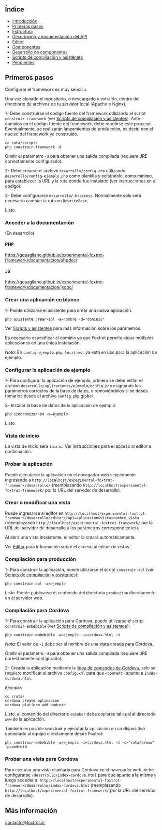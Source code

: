 ## Índice

- [Introducción](../README.md)
- [Primeros pasos](primeros-pasos.md)
- [Estructura](estructura.md)
- [Descripción y documentación del API](api.md)
- [Editor](editor.md)
- [Componentes](componentes.md)
- [Desarrollo de componentes](componentes-estructura.md)
- [Scripts de compilación y asistentes](scripts.md)
- [Pendientes](pendientes.md)

## Primeros pasos

Configurar el framework es muy sencillo.

Una vez clonado el repositorio, o descargado y extraído, dentro del directiorio de archivos de tu servidor local (Apache o Nginx),

1- Debe construirse el código fuente del framework utilizando el script `construir-framework` (ver [Scripts de compilación y asistentes](scripts.md)). Ante cambios en el código fuente del framework, debe repetirse este proceso. Eventualmente, se realizarán lanzamientos de producción, es decir, con el núcleo del framework ya construído.

	cd ruta/scripts
	php construir-framework -d

Omitir el parámetro `-d` para obtener una salida compilada (requiere JRE correctamente configurado).

2- Debe crearse el archivo `desarrollo/config.php` utilizando `desarrollo/config-ejemplo.php` como plantilla y editándolo, como mínimo, para establecer la URL y la ruta donde fue instalado  (ver instrucciones en el código).

3- Debe configurarse `desarrollo/.htaccess`. Normalmente solo será necesario cambiar la ruta en `RewriteBase`.

Listo.

### Acceder a la documentación

(En desarrollo)

#### PHP

https://gquagliano.github.io/experimental-foxtrot-framework/documentacion/phpdoc/

#### JS

https://gquagliano.github.io/experimental-foxtrot-framework/documentacion/jsdoc/

### Crear una aplicación en blanco

1- Puede utilizarse el asistente para crear una nueva aplicación.

    php asistente crear-apl -a=nombre -d="dominio"

Ver [Scripts y asistentes](scripts.md) para más información sobre los parámetros.

Es necesario especificar el dominio ya que Foxtrot permite alojar múltiples aplicaciones en una única instalación.

*Nota:* En `config-ejemplo.php`, `localhost` ya está en uso para la aplicación de ejemplo.

### Configurar la aplicación de ejemplo

1- Para configurar la aplicación de ejemplo, primero se debe editar el archivo `desarrollo/aplicaciones/ejemplo/config.php` asignando los parámetros correctos de la base de datos, o removiéndolos si se desea tomarlos desde el archivo `config.php` global.

2- Instalar la base de datos de la aplicación de ejemplo:

	php sincronizar-bd -a=ejemplo

Listo.

### Vista de inicio

La vista de inicio será `inicio`. Ver instrucciones para el acceso al editor a continuación.

### Probar la aplicación

Puede ejecutarse la aplicación en el navegador web simplemente ingresando a `http://localhost/experimental-foxtrot-framework/desarrollo/` (reemplazando `http://localhost/experimental-foxtrot-framework/` por la URL del servidor de desarrollo).

### Crear o modificar una vista

Puede ingresarse al editor en `http://localhost/experimental-foxtrot-framework/desarrollo/editor/?apl=aplicacion&vista=nombre_vista` (reemplazando `http://localhost/experimental-foxtrot-framework/` por la URL del servidor de desarrollo y los parámetros correspondientes).

Al abrir una vista inexistente, el editor la creará automáticamente.

Ver [Editor](editor.md) para información sobre el acceso al editor de vistas.

### Compilación para producción

1- Para construir la aplicación, puede utilizarse el script `construir-apl` (ver [Scripts de compilación y asistentes](scripts.md)):

	php construir-apl -a=ejemplo

Listo. Puede publicarse el contenido del directorio `produccion` directamente en el servidor web.

### Compilación para Cordova

1- Para construir la aplicación para Cordova, puede utilizarse el script `construir-embebible` (ver [Scripts de compilación y asistentes](scripts.md)):

	php construir-embebible -a=ejemplo -i=cordova.html -d

*Nota:* El valor de `-i` debe ser el nombre de una vista creada para Cordova.

Omitir el parámetro `-d` para obtener una salida compilada (requiere JRE correctamente configurado).

2- Creada la aplicación mediante la [línea de comandos de Cordova](https://cordova.apache.org/docs/es/latest/guide/cli/), solo se requiere modificar el archivo `config.xml` para que `<content>` apunte a `index-cordova.html`.

*Ejemplo:*

    cd /ruta/
    cordova create aplicacion
    cordova platform add android

Listo. el contenido del directorio `embeber` debe copiarse tal cual al directorio `www` de la aplicación.

También es posible construir y ejecutar la aplicación en un dispositivo conectado al equipo directamente desde Foxtrot:

	php construir-embebible -a=ejemplo -i=cordova.html -d -c="ruta/a/www" -p=android

### Probar una vista para Cordova

Para ejecutar una vista diseñada para Cordova en el navegador web, debe configurarse `/desarrollo/index-cordova.html` para que apunte a la misma y luego acceder a: `http://localhost/experimental-foxtrot-framework/desarrollo/index-cordova.html` (reemplazando `http://localhost/experimental-foxtrot-framework/` por la URL del servidor de desarrollo).

## Más información

contacto@foxtrot.ar